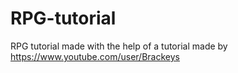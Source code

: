 # RPG-tutorial
RPG tutorial made with the help of a tutorial made by https://www.youtube.com/user/Brackeys 
